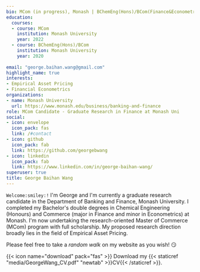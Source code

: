 ```yaml
---
bio: MCom (in progress), Monash | BChemEng(Hons)/BCom(Finance&Econometrics) , Monash 
education:
  courses:
  - course: MCom
    institution: Monash University
    year: 2022
  - course: BChemEng(Hons)/BCom
    institution: Monash University
    year: 2020
    
email: "george.baihan.wang@gmail.com"
highlight_name: true
interests:
- Empirical Asset Pricing
- Financial Econometrics
organizations:
- name: Monash University
  url: https://www.monash.edu/business/banking-and-finance
role: MCom Candidate - Graduate Research in Finance at Monash Uni
social:
- icon: envelope
  icon_pack: fas
  link: /#contact
- icon: github
  icon_pack: fab
  link: https://github.com/georgebwang
- icon: linkedin
  icon_pack: fab
  link: https://www.linkedin.com/in/george-baihan-wang/
superuser: true
title: George Baihan Wang
---
```


`Welcome:smiley:!` I'm George and I'm currently a graduate research candidate in the Department of Banking and Finance, Monash University. I completed my Bachelor's double degrees in Chemical Engineering (Honours) and Commerce (major in Finance and minor in Econometrics) at Monash. I'm now undertaking the research-oriented Master of Commerce (MCom) program with full scholarship. My proposed research direction broadly lies in the field of Empirical Asset Pricing.

Please feel free to take a *random walk* on my website as you wish! :smirk:

{{< icon name="download" pack="fas" >}} Download my {{< staticref "media/GeorgeWang_CV.pdf" "newtab" >}}CV{{< /staticref >}}.
